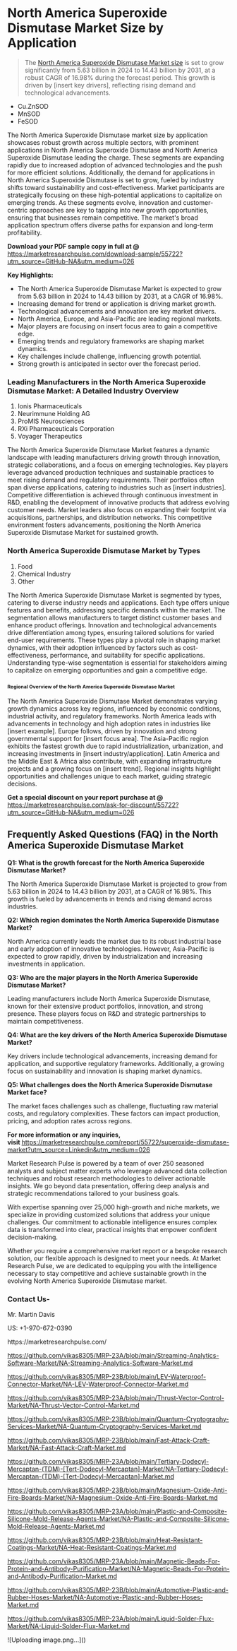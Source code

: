 <h1>North America Superoxide Dismutase Market&nbsp;Size by Application</h1><blockquote><p>The <a href="https://marketresearchpulse.com/download-sample/55722?utm_source=GitHub-NA&amp;utm_medium=026">North America Superoxide Dismutase Market size</a> is set to grow significantly from 5.63 billion in 2024 to 14.43 billion by 2031, at a robust CAGR of 16.98% during the forecast period. This growth is driven by [insert key drivers], reflecting rising demand and technological advancements.</p></blockquote><ul><li>Cu.ZnSOD<li> MnSOD<li> FeSOD</li></ul><p>The North America Superoxide Dismutase market size by application showcases robust growth across multiple sectors, with prominent applications in North America Superoxide Dismutase and North America Superoxide Dismutase leading the charge. These segments are expanding rapidly due to increased adoption of advanced technologies and the push for more efficient solutions. Additionally, the demand for applications in North America Superoxide Dismutase is set to grow, fueled by industry shifts toward sustainability and cost-effectiveness. Market participants are strategically focusing on these high-potential applications to capitalize on emerging trends. As these segments evolve, innovation and customer-centric approaches are key to tapping into new growth opportunities, ensuring that businesses remain competitive. The market's broad application spectrum offers diverse paths for expansion and long-term profitability.</p><p><strong>Download your PDF sample copy in full at @ </strong><a href="https://marketresearchpulse.com/download-sample/55722?utm_source=GitHub-NA&amp;utm_medium=026">https://marketresearchpulse.com/download-sample/55722?utm_source=GitHub-NA&amp;utm_medium=026</a></p><p><strong>Key Highlights: </strong></p><ul><li>The North America Superoxide Dismutase Market is expected to grow from 5.63 billion in 2024 to 14.43 billion by 2031, at a CAGR of 16.98%.</li><li>Increasing demand for trend or application is driving market growth.</li><li>Technological advancements and innovation are key market drivers.</li><li>North America, Europe, and Asia-Pacific are leading regional markets.</li><li>Major players are focusing on insert focus area to gain a competitive edge.</li><li>Emerging trends and regulatory frameworks are shaping market dynamics.</li><li>Key challenges include challenge, influencing growth potential.</li><li>Strong growth is anticipated in sector over the forecast period.</li></ul><h3>Leading Manufacturers in the North America Superoxide Dismutase Market: A Detailed Industry Overview</h3><ol><li>Ionis Pharmaceuticals</li><li>Neurimmune Holding AG</li><li>ProMIS Neurosciences</li><li>RXi Pharmaceuticals Corporation</li><li>Voyager Therapeutics</li></ol><div class="flex max-w-full flex-col flex-grow"><div class="min-h-8 text-message flex w-full flex-col items-end gap-2 whitespace-normal break-words [.text-message+&amp;]:mt-5" dir="auto" data-message-author-role="assistant" data-message-id="fd8432e4-4910-450d-b182-61b7bfb0a01f" data-message-model-slug="gpt-4o"><div class="flex w-full flex-col gap-1 empty:hidden first:pt-[3px]"><div class="markdown prose w-full break-words dark:prose-invert light"><p>The North America Superoxide Dismutase Market features a dynamic landscape with leading manufacturers driving growth through innovation, strategic collaborations, and a focus on emerging technologies. Key players leverage advanced production techniques and sustainable practices to meet rising demand and regulatory requirements. Their portfolios often span diverse applications, catering to industries such as [insert industries]. Competitive differentiation is achieved through continuous investment in R&amp;D, enabling the development of innovative products that address evolving customer needs. Market leaders also focus on expanding their footprint via acquisitions, partnerships, and distribution networks. This competitive environment fosters advancements, positioning the North America Superoxide Dismutase Market for sustained growth.</p></div></div></div></div><h3>North America Superoxide Dismutase Market by Types</h3><ol><li>Food<li> Chemical Industry<li> Other</li></ol><div class="flex max-w-full flex-col flex-grow"><div class="min-h-8 text-message flex w-full flex-col items-end gap-2 whitespace-normal break-words [.text-message+&amp;]:mt-5" dir="auto" data-message-author-role="assistant" data-message-id="084470be-0bb7-4664-bddf-5156b4f41249" data-message-model-slug="gpt-4o-mini"><div class="flex w-full flex-col gap-1 empty:hidden first:pt-[3px]"><div class="markdown prose w-full break-words dark:prose-invert light"><p>The North America Superoxide Dismutase Market is segmented by types, catering to diverse industry needs and applications. Each type offers unique features and benefits, addressing specific demands within the market. The segmentation allows manufacturers to target distinct customer bases and enhance product offerings. Innovation and technological advancements drive differentiation among types, ensuring tailored solutions for varied end-user requirements. These types play a pivotal role in shaping market dynamics, with their adoption influenced by factors such as cost-effectiveness, performance, and suitability for specific applications. Understanding type-wise segmentation is essential for stakeholders aiming to capitalize on emerging opportunities and gain a competitive edge.</p></div></div></div></div><h3><span style="font-size: 11px;">Regional Overview of the North America Superoxide Dismutase Market</span></h3><div class="flex max-w-full flex-col flex-grow"><div class="min-h-8 text-message flex w-full flex-col items-end gap-2 whitespace-normal break-words [.text-message+&amp;]:mt-5" dir="auto" data-message-author-role="assistant" data-message-id="e9038762-ce64-4e30-91c9-9bd413514231" data-message-model-slug="gpt-4o-mini"><div class="flex w-full flex-col gap-1 empty:hidden first:pt-[3px]"><div class="markdown prose w-full break-words dark:prose-invert light"><p>The North America Superoxide Dismutase Market demonstrates varying growth dynamics across key regions, influenced by economic conditions, industrial activity, and regulatory frameworks. North America leads with advancements in technology and high adoption rates in industries like [insert example]. Europe follows, driven by innovation and strong governmental support for [insert focus area]. The Asia-Pacific region exhibits the fastest growth due to rapid industrialization, urbanization, and increasing investments in [insert industry/application]. Latin America and the Middle East &amp; Africa also contribute, with expanding infrastructure projects and a growing focus on [insert trend]. Regional insights highlight opportunities and challenges unique to each market, guiding strategic decisions.</p></div></div></div></div><p><strong>Get a special discount on your report purchase at @ </strong><a href="https://marketresearchpulse.com/ask-for-discount/55722?utm_source=GitHub-NA&amp;utm_medium=026">https://marketresearchpulse.com/ask-for-discount/55722?utm_source=GitHub-NA&amp;utm_medium=026</a></p><h2>Frequently Asked Questions (FAQ) in the North America Superoxide Dismutase Market</h2><p><strong>Q1: What is the growth forecast for the North America Superoxide Dismutase Market?</strong></p><p>The North America Superoxide Dismutase Market is projected to grow from 5.63 billion in 2024 to 14.43 billion by 2031, at a CAGR of 16.98%. This growth is fueled by advancements in trends and rising demand across industries.</p><p><strong>Q2: Which region dominates the North America Superoxide Dismutase Market?</strong></p><p>North America currently leads the market due to its robust industrial base and early adoption of innovative technologies. However, Asia-Pacific is expected to grow rapidly, driven by industrialization and increasing investments in application.</p><p><strong>Q3: Who are the major players in the North America Superoxide Dismutase Market?</strong></p><p>Leading manufacturers include North America Superoxide Dismutase, known for their extensive product portfolios, innovation, and strong presence. These players focus on R&amp;D and strategic partnerships to maintain competitiveness.</p><p><strong>Q4: What are the key drivers of the North America Superoxide Dismutase Market?</strong></p><p>Key drivers include technological advancements, increasing demand for application, and supportive regulatory frameworks. Additionally, a growing focus on sustainability and innovation is shaping market dynamics.</p><p><strong>Q5: What challenges does the North America Superoxide Dismutase Market face?</strong></p><p>The market faces challenges such as challenge, fluctuating raw material costs, and regulatory complexities. These factors can impact production, pricing, and adoption rates across regions.</p><p><strong>For more information or any inquiries, visit&nbsp;</strong><a href="https://marketresearchpulse.com/report/55722/superoxide-dismutase-market?utm_source=Linkedin&utm_medium=026">https://marketresearchpulse.com/report/55722/superoxide-dismutase-market?utm_source=Linkedin&utm_medium=026</a></p><p>Market Research Pulse is powered by a team of over 250 seasoned analysts and subject matter experts who leverage advanced data collection techniques and robust research methodologies to deliver actionable insights. We go beyond data presentation, offering deep analysis and strategic recommendations tailored to your business goals.</p><p>With expertise spanning over 25,000 high-growth and niche markets, we specialize in providing customized solutions that address your unique challenges. Our commitment to actionable intelligence ensures complex data is transformed into clear, practical insights that empower confident decision-making.</p><p>Whether you require a comprehensive market report or a bespoke research solution, our flexible approach is designed to meet your needs. At Market Research Pulse, we are dedicated to equipping you with the intelligence necessary to stay competitive and achieve sustainable growth in the evolving North America Superoxide Dismutase market.</p><h3><strong>Contact Us-</strong></h3><p>Mr. Martin Davis</p><p>US: +1-970-672-0390</p><p>https://marketresearchpulse.com/</p><p><a href="https://github.com/vikas8305/MRP-23A/blob/main/Streaming-Analytics-Software-Market/NA-Streaming-Analytics-Software-Market.md">https://github.com/vikas8305/MRP-23A/blob/main/Streaming-Analytics-Software-Market/NA-Streaming-Analytics-Software-Market.md</a></p><p><a href="https://github.com/vikas8305/MRP-23B/blob/main/LEV-Waterproof-Connector-Market/NA-LEV-Waterproof-Connector-Market.md">https://github.com/vikas8305/MRP-23B/blob/main/LEV-Waterproof-Connector-Market/NA-LEV-Waterproof-Connector-Market.md</a></p><p><a href="https://github.com/vikas8305/MRP-23A/blob/main/Thrust-Vector-Control-Market/NA-Thrust-Vector-Control-Market.md">https://github.com/vikas8305/MRP-23A/blob/main/Thrust-Vector-Control-Market/NA-Thrust-Vector-Control-Market.md</a></p><p><a href="https://github.com/vikas8305/MRP-23B/blob/main/Quantum-Cryptography-Services-Market/NA-Quantum-Cryptography-Services-Market.md">https://github.com/vikas8305/MRP-23B/blob/main/Quantum-Cryptography-Services-Market/NA-Quantum-Cryptography-Services-Market.md</a></p><p><a href="https://github.com/vikas8305/MRP-23B/blob/main/Fast-Attack-Craft-Market/NA-Fast-Attack-Craft-Market.md">https://github.com/vikas8305/MRP-23B/blob/main/Fast-Attack-Craft-Market/NA-Fast-Attack-Craft-Market.md</a></p><p><a href="https://github.com/vikas8305/MRP-23A/blob/main/Tertiary-Dodecyl-Mercaptan-(TDM)-[Tert-Dodecyl-Mercaptan]-Market/NA-Tertiary-Dodecyl-Mercaptan-(TDM)-[Tert-Dodecyl-Mercaptan]-Market.md">https://github.com/vikas8305/MRP-23A/blob/main/Tertiary-Dodecyl-Mercaptan-(TDM)-[Tert-Dodecyl-Mercaptan]-Market/NA-Tertiary-Dodecyl-Mercaptan-(TDM)-[Tert-Dodecyl-Mercaptan]-Market.md</a></p><p><a href="https://github.com/vikas8305/MRP-23B/blob/main/Magnesium-Oxide-Anti-Fire-Boards-Market/NA-Magnesium-Oxide-Anti-Fire-Boards-Market.md">https://github.com/vikas8305/MRP-23B/blob/main/Magnesium-Oxide-Anti-Fire-Boards-Market/NA-Magnesium-Oxide-Anti-Fire-Boards-Market.md</a></p><p><a href="https://github.com/vikas8305/MRP-23A/blob/main/Plastic-and-Composite-Silicone-Mold-Release-Agents-Market/NA-Plastic-and-Composite-Silicone-Mold-Release-Agents-Market.md">https://github.com/vikas8305/MRP-23A/blob/main/Plastic-and-Composite-Silicone-Mold-Release-Agents-Market/NA-Plastic-and-Composite-Silicone-Mold-Release-Agents-Market.md</a></p><p><a href="https://github.com/vikas8305/MRP-23B/blob/main/Heat-Resistant-Coatings-Market/NA-Heat-Resistant-Coatings-Market.md">https://github.com/vikas8305/MRP-23B/blob/main/Heat-Resistant-Coatings-Market/NA-Heat-Resistant-Coatings-Market.md</a></p><p><a href="https://github.com/vikas8305/MRP-23A/blob/main/Magnetic-Beads-For-Protein-and-Antibody-Purification-Market/NA-Magnetic-Beads-For-Protein-and-Antibody-Purification-Market.md">https://github.com/vikas8305/MRP-23A/blob/main/Magnetic-Beads-For-Protein-and-Antibody-Purification-Market/NA-Magnetic-Beads-For-Protein-and-Antibody-Purification-Market.md</a></p><p><a href="https://github.com/vikas8305/MRP-23B/blob/main/Automotive-Plastic-and-Rubber-Hoses-Market/NA-Automotive-Plastic-and-Rubber-Hoses-Market.md">https://github.com/vikas8305/MRP-23B/blob/main/Automotive-Plastic-and-Rubber-Hoses-Market/NA-Automotive-Plastic-and-Rubber-Hoses-Market.md</a></p><p><a href="https://github.com/vikas8305/MRP-23A/blob/main/Liquid-Solder-Flux-Market/NA-Liquid-Solder-Flux-Market.md">https://github.com/vikas8305/MRP-23A/blob/main/Liquid-Solder-Flux-Market/NA-Liquid-Solder-Flux-Market.md</a></p>
![Uploading image.png…]()
